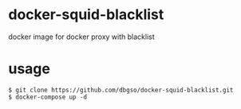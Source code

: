 # docker-squid-blacklist
docker image for docker proxy with blacklist


# usage

```
$ git clone https://github.com/dbgso/docker-squid-blacklist.git
$ docker-compose up -d
```

